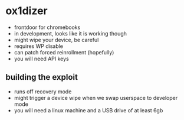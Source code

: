 # ox1dizer

- frontdoor for chromebooks
- in development, looks like it is working though
- might wipe your device, be careful
- requires WP disable
- can patch forced reinrollment (hopefully)
- you will need API keys

## building the exploit
- runs off recovery mode
- might trigger a device wipe when we swap userspace to developer mode
- you will need a linux machine and a USB drive of at least 6gb
